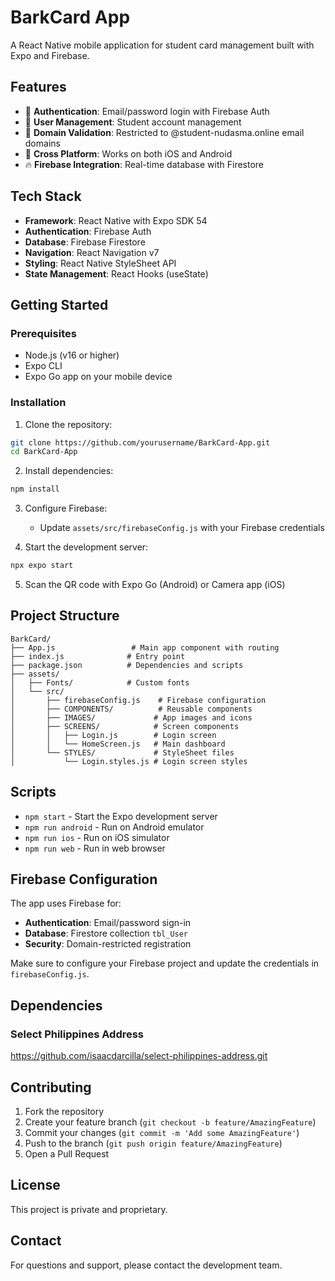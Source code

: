 # BarkCard App

A React Native mobile application for student card management built with Expo and Firebase.

## Features

- 🔐 **Authentication**: Email/password login with Firebase Auth
- 👤 **User Management**: Student account management
- 🏫 **Domain Validation**: Restricted to @student-nudasma.online email domains
- 📱 **Cross Platform**: Works on both iOS and Android
- 🔥 **Firebase Integration**: Real-time database with Firestore

## Tech Stack

- **Framework**: React Native with Expo SDK 54
- **Authentication**: Firebase Auth
- **Database**: Firebase Firestore
- **Navigation**: React Navigation v7
- **Styling**: React Native StyleSheet API
- **State Management**: React Hooks (useState)

## Getting Started

### Prerequisites

- Node.js (v16 or higher)
- Expo CLI
- Expo Go app on your mobile device

### Installation

1. Clone the repository:
```bash
git clone https://github.com/yourusername/BarkCard-App.git
cd BarkCard-App
```

2. Install dependencies:
```bash
npm install
```

3. Configure Firebase:
   - Update `assets/src/firebaseConfig.js` with your Firebase credentials

4. Start the development server:
```bash
npx expo start
```

5. Scan the QR code with Expo Go (Android) or Camera app (iOS)

## Project Structure

```
BarkCard/
├── App.js                 # Main app component with routing
├── index.js              # Entry point
├── package.json          # Dependencies and scripts
├── assets/
│   ├── Fonts/            # Custom fonts
│   └── src/
│       ├── firebaseConfig.js    # Firebase configuration
│       ├── COMPONENTS/          # Reusable components
│       ├── IMAGES/             # App images and icons
│       ├── SCREENS/            # Screen components
│       │   ├── Login.js        # Login screen
│       │   └── HomeScreen.js   # Main dashboard
│       └── STYLES/             # StyleSheet files
│           └── Login.styles.js # Login screen styles
```

## Scripts

- `npm start` - Start the Expo development server
- `npm run android` - Run on Android emulator
- `npm run ios` - Run on iOS simulator
- `npm run web` - Run in web browser

## Firebase Configuration

The app uses Firebase for:
- **Authentication**: Email/password sign-in
- **Database**: Firestore collection `tbl_User`
- **Security**: Domain-restricted registration

Make sure to configure your Firebase project and update the credentials in `firebaseConfig.js`.

## Dependencies

### Select Philippines Address
https://github.com/isaacdarcilla/select-philippines-address.git

## Contributing

1. Fork the repository
2. Create your feature branch (`git checkout -b feature/AmazingFeature`)
3. Commit your changes (`git commit -m 'Add some AmazingFeature'`)
4. Push to the branch (`git push origin feature/AmazingFeature`)
5. Open a Pull Request

## License

This project is private and proprietary.

## Contact

For questions and support, please contact the development team.